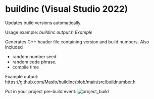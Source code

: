 # buildinc (Visual Studio 2022)
Updates build versions automatically. 


Usage example: *buildinc output.h Example*

Generates C++ header file containing version and build numbers. Also included
  - random number seed
  - random code phrase.
  - compile time

Example output: https://github.com/Masfo/buildinc/blob/main/src/buildnumber.h


Put in your project pre-build event:
![project_build](https://user-images.githubusercontent.com/11275865/147406542-aaa38e95-8743-4fa8-a865-62671f308b50.png)
